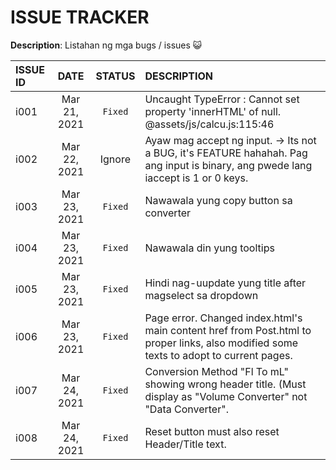 # ISSUE TRACKER

**Description**:  Listahan ng mga bugs / issues 😺

ISSUE ID   |DATE           |STATUS	   |DESCRIPTION
:----------|:-------------:|:---------:|:----------
i001	     |Mar 21, 2021   |`Fixed`    |Uncaught TypeError : Cannot set property 'innerHTML' of null. @assets/js/calcu.js:115:46
i002       |Mar 22, 2021   |Ignore     |Ayaw mag accept ng input. -> Its not a BUG, it's FEATURE hahahah. Pag ang input is binary, ang pwede lang iaccept is 1 or 0 keys. 
i003       |Mar 23, 2021   |`Fixed`    |Nawawala yung copy button sa converter 
i004       |Mar 23, 2021   |`Fixed`    |Nawawala din yung tooltips
i005       |Mar 23, 2021   |`Fixed`    |Hindi nag-uupdate yung title after magselect sa dropdown
i006       |Mar 23, 2021   |`Fixed`    |Page error. Changed index.html's main content href from Post.html to proper links, also modified some texts to adopt to current pages.
i007       |Mar 24, 2021   |`Fixed`    |Conversion Method "Fl To mL" showing wrong header title. (Must display as "Volume Converter" not "Data Converter".
i008       |Mar 24, 2021   |`Fixed`    |Reset button must also reset Header/Title text.

